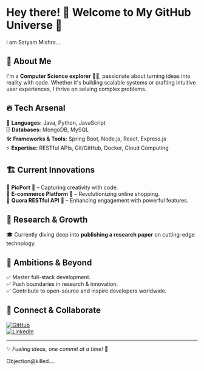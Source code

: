 # Hey there! 👋 Welcome to My GitHub Universe 🌌
i am Satyam Mishra....
## 🚀 About Me
I'm a **Computer Science explorer** 🧑‍💻, passionate about turning ideas into reality with code. Whether it's building scalable systems or crafting intuitive user experiences, I thrive on solving complex problems.

## 🔥 Tech Arsenal
🚀 **Languages:** Java, Python, JavaScript  
🗄 **Databases:** MongoDB, MySQL  
🛠 **Frameworks & Tools:** Spring Boot, Node.js, React, Express.js  
⚡ **Expertise:** RESTful APIs, Git/GitHub, Docker, Cloud Computing  

## 🏗 Current Innovations
🔹 **PicPort** 📸 – Capturing creativity with code.  
🔹 **E-commerce Platform** 🛒 – Revolutionizing online shopping.  
🔹 **Quora RESTful API** 💬 – Enhancing engagement with powerful features.  

## 📖 Research & Growth
🎓 Currently diving deep into **publishing a research paper** on cutting-edge technology.  

## 🌟 Ambitions & Beyond
✅ Master full-stack development.  
✅ Push boundaries in research & innovation.  
✅ Contribute to open-source and inspire developers worldwide.  

## 🤝 Connect & Collaborate
[![GitHub](https://img.shields.io/badge/GitHub-000?style=for-the-badge&logo=github)](https://github.com/CrysPy-SAM)  
[![LinkedIn](https://img.shields.io/badge/LinkedIn-0077B5?style=for-the-badge&logo=linkedin)](https://www.linkedin.com/in/satyam-mishra-a26155284)  

---
✨ *Fueling ideas, one commit at a time!* 🚀

Objection@killed....


